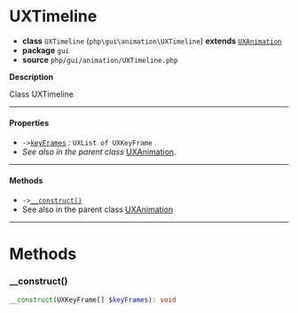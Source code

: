 # UXTimeline

- **class** `UXTimeline` (`php\gui\animation\UXTimeline`) **extends** [`UXAnimation`](https://github.com/VenityStudio/android/tree/master/jphp-android-ext/api-docs/classes/php/gui/animation/UXAnimation.md)
- **package** `gui`
- **source** `php/gui/animation/UXTimeline.php`

**Description**

Class UXTimeline

---

#### Properties

- `->`[`keyFrames`](#prop-keyframes) : `UXList of UXKeyFrame`
- *See also in the parent class* [UXAnimation](https://github.com/VenityStudio/android/tree/master/jphp-android-ext/api-docs/classes/php/gui/animation/UXAnimation.md).

---

#### Methods

- `->`[`__construct()`](#method-__construct)
- See also in the parent class [UXAnimation](https://github.com/VenityStudio/android/tree/master/jphp-android-ext/api-docs/classes/php/gui/animation/UXAnimation.md)

---
# Methods

<a name="method-__construct"></a>

### __construct()
```php
__construct(UXKeyFrame[] $keyFrames): void
```